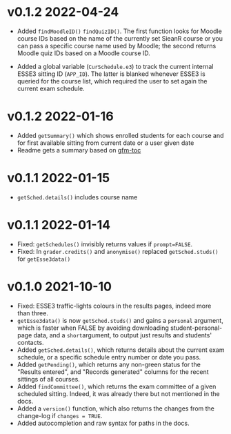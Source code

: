 # v0.1.2 2022-04-24

- Added `findMoodleID()` `findQuizID()`. The first function looks for Moodle course IDs based on the name of the currently set SieanR course or you can pass a specific course name used by Moodle; the second returns Moodle quiz IDs based on a Moodle course ID. 

- Added a global variable (`CurSchedule.e3`) to track the current internal ESSE3 sitting ID (`APP_ID`). The latter is blanked whenever ESSE3 is queried for the course list, which required the user to set again the current exam schedule.

# v0.1.2 2022-01-16

- Added `getSummary()` which shows enrolled students for each course and for first available sitting from current date or a user given date
- Readme gets a summary based on [gfm-toc](https://github.com/atheiman/gfm-toc)

# v0.1.1 2022-01-15

- `getSched.details()` includes course name


# v0.1.1 2022-01-14

- Fixed: `getSchedules()` invisibly returns values if `prompt=FALSE`. 
- Fixed:  In `grader.credits()` and `anonymise()` replaced `getSched.studs()` for `getEsse3data()`


# v0.1.0 2021-10-10 

- Fixed: ESSE3 traffic-lights colours in the results pages, indeed more than three.   
- `getEsse3data()` is now `getSched.studs()` and gains a `personal` argument, which is faster when FALSE by avoiding downloading student-personal-page data, and a `short`argument, to output just results and students' contacts.  
- Added `getSched.details()`, which returns details about the current exam schedule, or a specific schedule entry number or date you pass.
- Added `getPending()`, which returns any non-green status for the "Results entered", and "Records generated" columns for the recent sittings of all courses.
- Added `findCommittee()`, which returns the exam committee of a given scheduled sitting. Indeed, it was already there but not mentioned in the docs.
- Added a `version()` function, which also returns the changes from the change-log if `changes = TRUE`. 
- Added autocompletion and raw syntax for paths in the docs.

